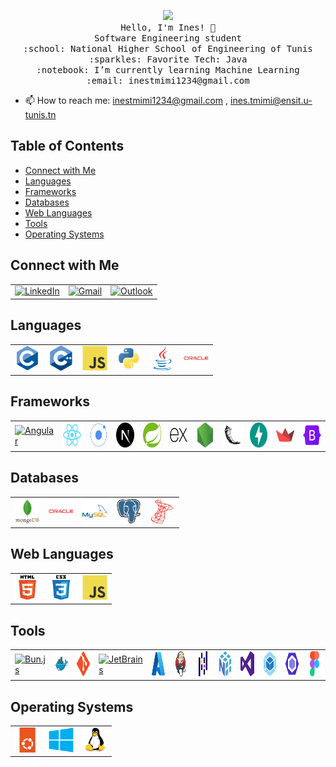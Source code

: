 <p align="center">
  <img src="https://i.imgur.com/IyjFcq1.png" width="200px">
  <br>
  <samp>
    Hello, I'm Ines! 👋<br>
    Software Engineering student <br>
    :school: National Higher School of Engineering of Tunis <br>
    :sparkles: Favorite Tech: Java <br>
    :notebook: I’m currently learning Machine Learning <br>
    :email: inestmimi1234@gmail.com <br>
  </samp>
</p>

- 📫 How to reach me: [inestmimi1234@gmail.com](mailto:inestmimi1234@gmail.com) , [ines.tmimi@ensit.u-tunis.tn](mailto:ines.tmimi@ensit.u-tunis.tn)

## Table of Contents
- [Connect with Me](#connect-with-me)
- [Languages](#languages)
- [Frameworks](#frameworks)
- [Databases](#databases)
- [Web Languages](#web-languages)
- [Tools](#tools)
- [Operating Systems](#operating-systems)

## Connect with Me
<table>
  <tr>
    <td align="center">
      <a href="https://linkedin.com/in/ines-tmimi-06887129b/" target="_blank" rel="noreferrer">
        <img src="https://raw.githubusercontent.com/rahuldkjain/github-profile-readme-generator/master/src/images/icons/Social/linked-in-alt.svg" alt="LinkedIn" width="40" height="30"/>
      </a>
    </td>
    <td align="center">
      <a href="mailto:inestmimi1234@gmail.com" target="_blank" rel="noreferrer">
        <img src="https://cdn-icons-png.flaticon.com/512/281/281769.png" alt="Gmail" width="40" height="40"/>
      </a>
    </td>
    <td align="center">
      <a href="mailto:ines.tmimi@ensit.u-tunis.tn" target="_blank" rel="noreferrer">
        <img src="https://cdn-icons-png.flaticon.com/512/732/732221.png" alt="Outlook" width="40" height="40"/>
      </a>
    </td>
  </tr>
</table>




## Languages
<table>
  <tr>
    <td><a href="https://www.cprogramming.com/" target="_blank" rel="noreferrer"><img src="https://raw.githubusercontent.com/devicons/devicon/master/icons/c/c-original.svg" alt="C" width="40" height="40"/></a></td>
    <td><a href="https://www.w3schools.com/cpp/" target="_blank" rel="noreferrer"><img src="https://raw.githubusercontent.com/devicons/devicon/master/icons/cplusplus/cplusplus-original.svg" alt="C++" width="40" height="40"/></a></td>
    <td><a href="https://developer.mozilla.org/en-US/docs/Web/JavaScript" target="_blank" rel="noreferrer"><img src="https://raw.githubusercontent.com/devicons/devicon/master/icons/javascript/javascript-original.svg" alt="JavaScript" width="40" height="40"/></a></td>
    <td><a href="https://www.python.org" target="_blank" rel="noreferrer"><img src="https://raw.githubusercontent.com/devicons/devicon/master/icons/python/python-original.svg" alt="Python" width="40" height="40"/></a></td>
    <td><a href="https://www.java.com" target="_blank" rel="noreferrer"><img src="https://raw.githubusercontent.com/devicons/devicon/master/icons/java/java-original.svg" alt="Java" width="40" height="40"/></a></td>
    <td><a href="https://www.oracle.com/database/technologies/appdev/plsql.html" target="_blank" rel="noreferrer"><img src="https://raw.githubusercontent.com/devicons/devicon/master/icons/oracle/oracle-original.svg" alt="PL/SQL" width="40" height="40"/></a></td>
  </tr>
</table>

## Frameworks
<table>
  <tr>
    <td><a href="https://angular.io" target="_blank" rel="noreferrer"><img src="https://angular.io/assets/images/logos/angular/angular.svg" alt="Angular" width="40" height="40"/></a></td>
    <td><a href="https://react.dev/" target="_blank" rel="noreferrer"><img src="https://raw.githubusercontent.com/devicons/devicon/master/icons/react/react-original.svg" alt="React" width="40" height="40"/></a></td>
    <td><a href="https://ionicframework.com/" target="_blank" rel="noreferrer"><img src="https://raw.githubusercontent.com/devicons/devicon/master/icons/ionic/ionic-original.svg" alt="Ionic" width="40" height="40"/></a></td>
    <td><a href="https://nextjs.org/" target="_blank" rel="noreferrer"><img src="https://raw.githubusercontent.com/devicons/devicon/master/icons/nextjs/nextjs-original.svg" alt="Next.js" width="40" height="40"/></a></td>
    <td><a href="https://spring.io/projects/spring-boot" target="_blank" rel="noreferrer"><img src="https://raw.githubusercontent.com/devicons/devicon/master/icons/spring/spring-original.svg" alt="Spring Boot" width="40" height="40"/></a></td>
    <td><a href="https://expressjs.com" target="_blank" rel="noreferrer"><img src="https://raw.githubusercontent.com/devicons/devicon/master/icons/express/express-original.svg" alt="Express.js" width="40" height="40"/></a></td>
    <td><a href="https://nodejs.org" target="_blank" rel="noreferrer"><img src="https://raw.githubusercontent.com/devicons/devicon/master/icons/nodejs/nodejs-original.svg" alt="Node.js" width="40" height="40"/></a></td>
    <td><a href="https://flask.palletsprojects.com" target="_blank" rel="noreferrer"><img src="https://raw.githubusercontent.com/devicons/devicon/master/icons/flask/flask-original.svg" alt="Flask" width="40" height="40"/></a></td>
    <td><a href="https://fastapi.tiangolo.com" target="_blank" rel="noreferrer"><img src="https://raw.githubusercontent.com/devicons/devicon/master/icons/fastapi/fastapi-original.svg" alt="FastAPI" width="40" height="40"/></a></td>
    <td><a href="https://streamlit.io" target="_blank" rel="noreferrer"><img src="https://raw.githubusercontent.com/devicons/devicon/master/icons/streamlit/streamlit-original.svg" alt="Streamlit" width="40" height="40"/></a></td>
    <td><a href="https://getbootstrap.com" target="_blank" rel="noreferrer"><img src="https://raw.githubusercontent.com/devicons/devicon/master/icons/bootstrap/bootstrap-original.svg" alt="Bootstrap" width="40" height="40"/></a></td>
  </tr>
</table>



## Databases
<table>
  <tr>
    <td><a href="https://www.mongodb.com" target="_blank" rel="noreferrer"><img src="https://raw.githubusercontent.com/devicons/devicon/master/icons/mongodb/mongodb-original-wordmark.svg" alt="MongoDB" width="40" height="40"/></a></td>
    <td><a href="https://www.oracle.com/database/" target="_blank" rel="noreferrer"><img src="https://raw.githubusercontent.com/devicons/devicon/master/icons/oracle/oracle-original.svg" alt="Oracle" width="40" height="40"/></a></td>
    <td><a href="https://www.mysql.com" target="_blank" rel="noreferrer"><img src="https://raw.githubusercontent.com/devicons/devicon/master/icons/mysql/mysql-original-wordmark.svg" alt="MySQL" width="40" height="40"/></a></td>
    <td><a href="https://www.postgresql.org/" target="_blank" rel="noreferrer"><img src="https://raw.githubusercontent.com/devicons/devicon/master/icons/postgresql/postgresql-original.svg" alt="PostgreSQL" width="40" height="40"/></a></td>
     <td><a href="https://www.microsoft.com/en-us/sql-server" target="_blank" rel="noreferrer"><img src="https://raw.githubusercontent.com/devicons/devicon/master/icons/microsoftsqlserver/microsoftsqlserver-plain.svg" alt="SQL Server" width="40" height="40"/></a></td>
  </tr>
</table>


## Web Languages
<table>
  <tr>
    <td><a href="https://www.w3.org/html/" target="_blank" rel="noreferrer"><img src="https://raw.githubusercontent.com/devicons/devicon/master/icons/html5/html5-original-wordmark.svg" alt="HTML5" width="40" height="40"/></a></td>
    <td><a href="https://www.w3schools.com/css/" target="_blank" rel="noreferrer"><img src="https://raw.githubusercontent.com/devicons/devicon/master/icons/css3/css3-original-wordmark.svg" alt="CSS3" width="40" height="40"/></a></td>
    <td><a href="https://developer.mozilla.org/en-US/docs/Web/JavaScript" target="_blank" rel="noreferrer">
  <img src="https://raw.githubusercontent.com/devicons/devicon/master/icons/javascript/javascript-original.svg" alt="JavaScript" width="40" height="40"/>
</a></td>

  </tr>
</table>

## Tools
<table>
  <tr>
    <td><a href="https://bun.sh" target="_blank" rel="noreferrer"><img src="https://bun.sh/logo.svg" alt="Bun.js" width="40" height="40"/></a></td>
    <td><a href="https://www.docker.com" target="_blank" rel="noreferrer"><img src="https://raw.githubusercontent.com/devicons/devicon/master/icons/docker/docker-original.svg" alt="Docker" width="40" height="40"/></a></td>
    <td><a href="https://git-scm.com" target="_blank" rel="noreferrer"><img src="https://raw.githubusercontent.com/devicons/devicon/master/icons/git/git-original.svg" alt="Git" width="40" height="40"/></a></td>
    <td><a href="https://www.jetbrains.com" target="_blank" rel="noreferrer"><img src="https://resources.jetbrains.com/storage/products/company/brand/logos/jb_beam.svg" alt="JetBrains" width="40" height="40"/></a></td>
    <td><a href="https://azure.microsoft.com" target="_blank" rel="noreferrer"><img src="https://raw.githubusercontent.com/devicons/devicon/master/icons/azure/azure-original.svg" alt="Azure" width="40" height="40"/></a></td>
    <td><a href="https://www.jenkins.io" target="_blank" rel="noreferrer"><img src="https://raw.githubusercontent.com/devicons/devicon/master/icons/jenkins/jenkins-original.svg" alt="Jenkins" width="40" height="40"/></a></td>
    <td><a href="https://pandas.pydata.org" target="_blank" rel="noreferrer"><img src="https://raw.githubusercontent.com/devicons/devicon/master/icons/pandas/pandas-original.svg" alt="pandas" width="40" height="40"/></a></td>
    <td><a href="https://numpy.org" target="_blank" rel="noreferrer"><img src="https://raw.githubusercontent.com/devicons/devicon/master/icons/numpy/numpy-original.svg" alt="NumPy" width="40" height="40"/></a></td>
    <td><a href="https://visualstudio.microsoft.com/" target="_blank" rel="noreferrer"><img src="https://raw.githubusercontent.com/devicons/devicon/master/icons/visualstudio/visualstudio-plain.svg" alt="Visual Studio" width="40" height="40"/></a></td>
   
  <td><a href="https://webpack.js.org/" target="_blank" rel="noreferrer"><img src="https://raw.githubusercontent.com/devicons/devicon/master/icons/webpack/webpack-original.svg" alt="Webpack" width="40" height="40"/></a></td>
<td><a href="https://eslint.org/" target="_blank" rel="noreferrer"><img src="https://raw.githubusercontent.com/devicons/devicon/master/icons/eslint/eslint-original.svg" alt="ESLint" width="40" height="40"/></a></td>
 <td><a href="https://www.figma.com" target="_blank" rel="noreferrer"><img src="https://raw.githubusercontent.com/devicons/devicon/master/icons/figma/figma-original.svg" alt="Figma" width="40" height="40"/></a></td>

  
  </tr>
</table>


## Operating Systems
<table>
  <tr>
    <td><a href="https://www.ubuntu.com" target="_blank" rel="noreferrer"><img src="https://raw.githubusercontent.com/devicons/devicon/master/icons/ubuntu/ubuntu-plain.svg" alt="Ubuntu" width="40" height="40"/></a></td>
    <td><a href="https://www.microsoft.com/en-us/windows" target="_blank" rel="noreferrer"><img src="https://raw.githubusercontent.com/devicons/devicon/master/icons/windows8/windows8-original.svg" alt="Windows" width="40" height="40"/></a></td>
    <td><a href="https://www.linux.org" target="_blank" rel="noreferrer"><img src="https://raw.githubusercontent.com/devicons/devicon/master/icons/linux/linux-original.svg" alt="Linux" width="40" height="40"/></a></td>
  </tr>
</table>






